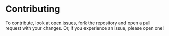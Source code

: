 # Contributing

To contribute, look at [open issues](https://github.com/mchaney-dev/andromeda/issues), fork the repository and open a pull request with your changes. Or, if you experience an issue, please open one!